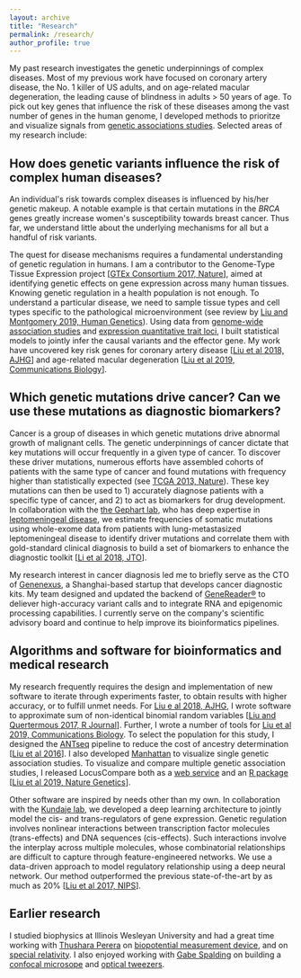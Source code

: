 ```yaml
---
layout: archive
title: "Research"
permalink: /research/
author_profile: true
---
```


My past research investigates the genetic underpinnings of complex diseases. Most of my previous work have focused on coronary artery disease, the No. 1 killer of US adults, and on age-related macular degeneration, the leading cause of blindness in adults > 50 years of age. To pick out key genes that influence the risk of these diseases among the vast number of genes in the human genome, I developed methods to prioritze and visualize signals from [genetic associations studies](https://en.wikipedia.org/wiki/Genetic_association). Selected areas of my research include:

How does genetic variants influence the risk of complex human diseases?
----

An individual's risk towards complex diseases is influenced by his/her genetic makeup. A notable example is that certain mutations in the *BRCA* genes greatly increase women's susceptibility towards breast cancer. Thus far, we understand little about the underlying mechanisms for all but a handful of risk variants. 

The quest for disease mechanisms requires a fundamental understanding of genetic regulation in humans. I am a contributor to the Genome-Type Tissue Expression project [[GTEx Consortium 2017, Nature](https://www.nature.com/articles/nature24277)], aimed at identifying genetic effects on gene expression across many human tissues. Knowing genetic regulation in a health population is not enough. To understand a particular disease, we need to sample tissue types and cell types specific to the pathological microenvironment (see review by [Liu and Montgomery 2019, Human Genetics](https://link.springer.com/article/10.1007%2Fs00439-019-02044-2)). Using data from [genome-wide association studies](https://en.wikipedia.org/wiki/Genome-wide_association_study) and [expression quantitative trait loci](https://en.wikipedia.org/wiki/Expression_quantitative_trait_loci), I built statistical models to jointly infer the causal variants and the effector gene. My work have uncovered key risk genes for coronary artery disease [[Liu et al 2018, AJHG](https://www.cell.com/ajhg/fulltext/S0002-9297%2818%2930267-2)] and age-related macular degeneration [[Liu et al 2019, Communications Biology](https://www.nature.com/articles/s42003-019-0430-6)].


Which genetic mutations drive cancer? Can we use these mutations as diagnostic biomarkers? 
----
Cancer is a group of diseases in which genetic mutations drive abnormal growth of malignant cells. The genetic underpinnings of cancer dictate that key mutations will occur frequently in a given type of cancer. To discover these driver mutations, numerous efforts have assembled cohorts of patients with the same type of cancer and found mutations with frequency higher than statistically expected (see [TCGA 2013, Nature](https://www.nature.com/articles/ng.2764)). These key mutations can then be used to 1) accurately diagnose patients with a specific type of cancer, and 2) to act as biomarkers for drug development. In collaboration with the [the Gephart lab](http://www.gephartlab.com/), who has deep expertise in [leptomeningeal disease](https://en.wikipedia.org/wiki/Leptomeningeal_cancer), we estimate frequencies of somatic mutations using whole-exome data from patients with lung-metastasized leptomeningeal disease to identify driver mutations and correlate them with gold-standard clinical diagnosis to build a set of biomarkers to enhance the diagnostic toolkit [[Li et al 2018, JTO](https://www.sciencedirect.com/science/article/pii/S1556086418302223)].

My research interest in cancer diagnosis led me to briefly serve as the CTO of [Genenexus](http://www.genenexus.com/), a Shanghai-based startup that develops cancer diagnostic kits. My team designed and updated the backend of [GeneReader®](http://genereader.cn/) to deliever high-accuracy variant calls and to integrate RNA and epigenomic processing capabilities. I currently serve on the company's scientific advisory board and continue to help improve its bioinformatics pipelines. 


Algorithms and software for bioinformatics and medical research
----
My research frequently requires the design and implementation of new software to iterate through experiments faster, to obtain results with higher accuracy, or to fulfill unmet needs. For [Liu e al 2018, AJHG](https://www.cell.com/ajhg/fulltext/S0002-9297%2818%2930267-2), I wrote software to approximate sum of non-identical binomial random variables [[Liu and Quertermous 2017, R Journal](https://journal.r-project.org/archive/2018/RJ-2018-011/RJ-2018-011.pdf)]. Further, I wrote a number of tools for [Liu et al 2019, Communications Biology](https://www.nature.com/articles/s42003-019-0430-6). To select the population for this study, I designed the [ANTseq](https://github.com/boxiangliu/ANTseq) pipeline to reduce the cost of ancestry determination [[Liu et al 2016](http://stanford.edu/~bliu2/pubs/ANTseq.pdf)]. I also developed [Manhattan](https://github.com/boxiangliu/manhattan) to visualize single genetic association studies. To visualize and compare multiple genetic association studies, I released LocusCompare both as a [web service](http://locuscompare.com/) and an [R package](https://github.com/boxiangliu/locuscomparer) [[Liu et al 2019, Nature Genetics](https://www.nature.com/articles/s41588-019-0404-0)]. 

Other software are inspired by needs other than my own. In collaboration with the [Kundaje lab](https://sites.google.com/site/anshulkundaje/), we developed a deep learning architecture to jointly model the cis- and trans-regulators of gene expression. Genetic regulation involves nonlinear interactions between transcription factor molecules (trans-effects) and DNA sequences (cis-effects). Such interactions involve the interplay across multiple molecules, whose combinatorial relationships are difficult to capture through feature-engineered networks. We use a data-driven approach to model regulatory relationship using a deep neural network. Our method outperformed the previous state-of-the-art by as much as 20% [[Liu et al 2017, NIPS](https://arxiv.org/abs/1908.09426)].


Earlier research
----
I studied biophysics at Illinois Wesleyan University and had a great time working with [Thushara Perera](http://sun.iwu.edu/~tperera/research.html) on [biopotential measurement device](https://digitalcommons.iwu.edu/cgi/viewcontent.cgi?referer=https://scholar.google.com/&httpsredir=1&article=2888&context=jwprc), and on [special relativity](https://arxiv.org/abs/1508.01968). I also enjoyed working with [Gabe Spalding](http://sun.iwu.edu/~gspaldin/Site/Overview.html) on building a [confocal microsope](https://digitalcommons.iwu.edu/jwprc/2012/posters2/11/) and [optical tweezers](https://digitalcommons.iwu.edu/jwprc/2013/posters2/21/).